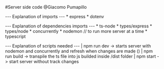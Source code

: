 #Server side code 
@Giacomo Pumapillo

--- Explanation of imports ---
    * express
    * dotenv

--- Explanation of dependencies imports ---
    * ts-node
    * types/express
    * types/node
    * concurrently
    * nodemon // to run more server at a time
    * typescript

--- Explanation of scripts needed --- 
    | npm run dev -> starts server with nodemon and concurrently and refresh when changes are made ()
    | npm run build -> transpile the ts file into js builded inside /dist folder
    | npm start -> start server without track changes